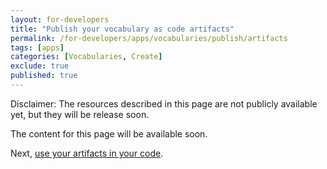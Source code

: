 ```yaml
---
layout: for-developers
title: "Publish your vocabulary as code artifacts"
permalink: /for-developers/apps/vocabularies/publish/artifacts
tags: [apps]
categories: [Vocabularies, Create]
exclude: true
published: true
---
```


Disclaimer: The resources described in this page are not publicly available yet, but they will be release soon.

The content for this page will be available soon.

Next, [use your artifacts in your code](/for-developers/apps/vocabularies/code).
